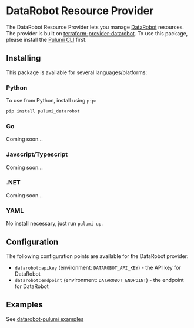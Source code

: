 # DataRobot Resource Provider

The DataRobot Resource Provider lets you manage [DataRobot](https://www.datarobot.com/) resources.
The provider is built on [terraform-provider-datarobot](https://github.com/datarobot-community/terraform-provider-datarobot).
To use this package, please install the [Pulumi CLI](https://pulumi.io/) first.

## Installing

This package is available for several languages/platforms:

### Python

To use from Python, install using `pip`:

```bash
pip install pulumi_datarobot
```

### Go

Coming soon...

### Javscript/Typescript

Coming soon...

### .NET

Coming soon...

### YAML

No install necessary, just run `pulumi up`.

## Configuration

The following configuration points are available for the DataRobot provider:

- `datarobot:apikey` (environment: `DATAROBOT_API_KEY`) - the API key for DataRobot
- `datarobot:endpoint` (environment: `DATAROBOT_ENDPOINT`) - the endpoint for DataRobot

## Examples

See [datarobot-pulumi examples](https://github.com/datarobot-community/pulumi-datarobot/tree/main/examples)
